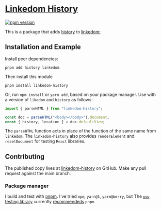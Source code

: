 # [Linkedom History](https://yarnpkg.com/package/linkedom-history)

[![npm version][npm_version]][npm_version_url]

[npm_version]: https://badge.fury.io/js/linkedom-history.svg
[npm_version_url]: https://www.npmjs.com/package/linkedom-history

This is a package that adds [history][history] to [linkedom][linkedom];

[history]: https://github.com/remix-run/history
[linkedom]: https://github.com/WebReflection/linkedom

## Installation and Example

Install peer dependencies:

```
pnpm add history linkedom
```

Then install this module

```
pnpm install linkedom-history
```

Or, run `npm install` or `yarn add`, based on your package manager. Use with a version of `likedom` and `history` as follows:

```jsx
import { parseHTML } from "linkedom-history";

const doc = parseHTML("<body></body>").document;
const { history, location } = doc.defaultView;
```

The `parseHTML` function acts in place of the function of the same name from `linkedom`. The `linkedom-history` also provides `renderElement` and `resetDocument` for testing `React` libraries.

## Contributing

The published copy lives at [linkedom-history](https://github.com/thejohnhoffer/linkedom-history/) on GitHub.
Make any pull request against the main branch.

### Package manager

I build and test with [pnpm](https://pnpm.io/). I've tried `npm`, `yarn@1`, `yarn@berry`, but The [`uvu` testing library](https://www.npmjs.com/package/uvu) currently [recommendeds](https://github.com/lukeed/uvu/issues/144#issuecomment-939316208) `pnpm`.
